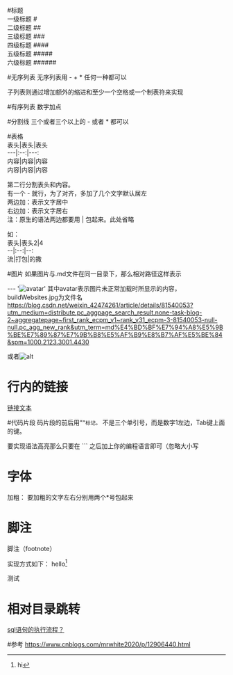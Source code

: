 #标题  
一级标题 #   
二级标题 ##  
三级标题 ###   
四级标题 ####  
五级标题 #####  
六级标题 ###### 

#无序列表
无序列表用 - + * 任何一种都可以

子列表则通过增加额外的缩进和至少一个空格或一个制表符来实现

#有序列表
数字加点



#分割线
三个或者三个以上的 - 或者 * 都可以


#表格  
表头|表头|表头  
---|:--:|---:  
内容|内容|内容  
内容|内容|内容  

第二行分割表头和内容。  
有一个 - 就行，为了对齐，多加了几个文字默认居左  
两边加：表示文字居中  
右边加：表示文字居右  
注：原生的语法两边都要用 | 包起来。此处省略

如：  
表头|表头2|4     
--|:--:|--:  
流|打包|的撒

#图片
如果图片与.md文件在同一目录下，那么相对路径这样表示

--- '![avatar](buildWebsites.jpg)'
其中avatar表示图片未正常加载时所显示的内容，buildWebsites.jpg为文件名  
https://blog.csdn.net/weixin_42474261/article/details/81540053?utm_medium=distribute.pc_aggpage_search_result.none-task-blog-2~aggregatepage~first_rank_ecpm_v1~rank_v31_ecpm-3-81540053-null-null.pc_agg_new_rank&utm_term=md%E4%BD%BF%E7%94%A8%E5%9B%BE%E7%89%87%E7%9B%B8%E5%AF%B9%E8%B7%AF%E5%BE%84&spm=1000.2123.3001.4430  

或者![alt](xxx.JPG)



# 行内的链接
[链接文本](URL)

#代码片段
码片段的前后用“```”标记。``` 不是三个单引号，而是数字1左边，Tab键上面的键。

要实现语法高亮那么只要在 ``` 之后加上你的编程语言即可（忽略大小写


# 字体
加粗： 要加粗的文字左右分别用两个*号包起来

# 脚注
脚注（footnote）

实现方式如下：
hello[^hello] 

测试

[^hello]:hi

# 相对目录跳转
[sql语句的执行流程？](/MYSQL/MySql-上卷.md)  

#参考
https://www.cnblogs.com/mrwhite2020/p/12906440.html